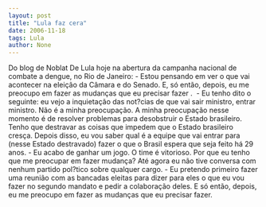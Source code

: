 ```yaml
---
layout: post
title: "Lula faz cera"
date: 2006-11-18
tags: Lula
author: None
---
```

Do blog de Noblat
De Lula hoje na abertura da campanha nacional de combate a dengue, no Rio de Janeiro:&nbsp;- Estou pensando em ver o que vai acontecer na eleição da Câmara e do Senado. E, só então, depois, eu me preocupo em fazer as mudanças que eu precisar fazer . &nbsp;- Eu tenho dito o seguinte: eu vejo a inquietação das not?cias de que vai sair ministro, entrar ministro. Não é a minha preocupação. A minha preocupação nesse momento é de resolver problemas para desobstruir o Estado brasileiro. Tenho que destravar as coisas que impedem que o Estado brasileiro cresça. Depois disso, eu vou saber qual é a equipe que vai entrar para (nesse Estado
 destravado) fazer o que o Brasil espera que seja feito há 29 anos.&nbsp;- Eu acabo de ganhar um jogo. O time é vitorioso. Por que eu tenho que me preocupar em fazer mudança? Até agora eu não tive conversa com nenhum partido pol?tico sobre qualquer cargo.&nbsp;- Eu pretendo primeiro fazer uma reunião com as bancadas eleitas para dizer para eles o que eu vou fazer no segundo mandato e pedir a colaboração deles. E só então, depois, eu me preocupo em fazer as mudanças que eu precisar fazer. 